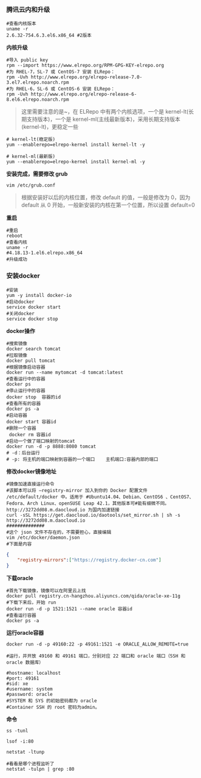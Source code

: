 ### 腾讯云内和升级

~~~shell
#查看内核版本
uname -r
2.6.32-754.6.3.el6.x86_64 #2版本
~~~

**内核升级**

~~~~shell
#导入 public key
rpm --import https://www.elrepo.org/RPM-GPG-KEY-elrepo.org
#为 RHEL-7，SL-7 或 CentOS-7 安装 ELRepo：
rpm -Uvh http://www.elrepo.org/elrepo-release-7.0-3.el7.elrepo.noarch.rpm
#为 RHEL-6，SL-6 或 CentOS-6 安装 ELRepo：
rpm -Uvh http://www.elrepo.org/elrepo-release-6-8.el6.elrepo.noarch.rpm
~~~~

> 这里需要注意的是~，在 ELRepo 中有两个内核选项，一个是 kernel-lt(长期支持版本)，一个是 kernel-ml(主线最新版本)，采用长期支持版本 (kernel-lt)，更稳定一些

~~~shell
# kernel-lt(稳定版)
yum --enablerepo=elrepo-kernel install kernel-lt -y 

# kernel-ml(最新版)
yum --enablerepo=elrepo-kernel install kernel-ml -y 
~~~

**安装完成，需要修改 grub**

~~~shell
vim /etc/grub.conf
~~~

> 根据安装好以后的内核位置，修改 default 的值，一般是修改为 0，因为 default 从 0 开始，一般新安装的内核在第一个位置，所以设置 default=0

**重启**

~~~shell
#重启
reboot
#查看内核
uname -r
#4.18.13-1.el6.elrepo.x86_64
#升级成功
~~~

### 安装docker

~~~shell
#安装
yum -y install docker-io
#启动docker
service docker start
#关闭docker
service docker stop
~~~

**docker操作**

~~~shell
#搜索镜像
docker search tomcat
#拉取镜像
docker pull tomcat
#根据镜像启动容器
docker run ‐‐name mytomcat ‐d tomcat:latest
#查看运行中的容器
docker ps 
#停止运行中的容器
docker stop  容器的id
#查看所有的容器
docker ps ‐a
#启动容器
docker start 容器id
#删除一个容器
 docker rm 容器id
#启动一个做了端口映射的tomcat
docker run ‐d ‐p 8888:8080 tomcat
# ‐d：后台运行
# ‐p: 将主机的端口映射到容器的一个端口    主机端口:容器内部的端口
~~~

**修改docker镜像地址**

~~~shell
#镜像加速直接运行命令
#该脚本可以将 –registry-mirror 加入到你的 Docker 配置文件 /etc/default/docker 中。适用于 #Ubuntu14.04、Debian、CentOS6 、CentOS7、Fedora、Arch Linux、openSUSE Leap 42.1，其他版本可#能有细微不同。 http://3272dd08.m.daocloud.io 为国内加速链接
curl -sSL https://get.daocloud.io/daotools/set_mirror.sh | sh -s http://3272dd08.m.daocloud.io
##############
#这个 json 文件不存在的，不需要担心，直接编辑
vim /etc/docker/daemon.json
#下面是内容
~~~

~~~json
{ 
	"registry-mirrors":["https://registry.docker-cn.com"] 
}
~~~

**下载oracle**

~~~shell
#首先下载镜像，镜像可以在阿里云上找
docker pull registry.cn-hangzhou.aliyuncs.com/qida/oracle-xe-11g
#下载下来后，开始 run
docker run -d -p 1521:1521 --name oracle 容器id
#查看运行容器
docker ps -a
~~~

**运行oracle容器**

~~~shell
docker run -d -p 49160:22 -p 49161:1521 -e ORACLE_ALLOW_REMOTE=true 

#运行，并开放 49160 和 49161 端口，分别对应 22 端口和 oracle 端口（SSH 和 oracle 数据库）

#hostname: localhost
#port: 49161
#sid: xe
#username: system
#password: oracle
#SYSTEM 和 SYS 的初始密码都为 oracle
#Container SSH 的 root 密码为admin。

~~~

**命令**

~~~shell
ss -tunl

lsof -i:80

netstat -ltunp

#看看是哪个进程监听了
netstat -tulpn | grep :80
~~~

